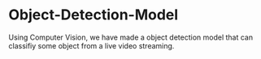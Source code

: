 # Object-Detection-Model
 Using Computer Vision, we have made a object detection model that can classifiy some object from a live video streaming.
